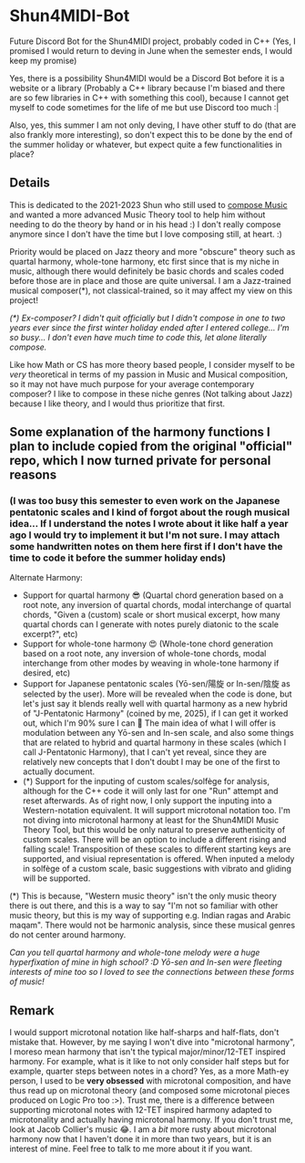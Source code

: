 # Shun4MIDI-Bot
Future Discord Bot for the Shun4MIDI project, probably coded in C++ (Yes, I promised I would return to deving in June when the semester ends, I would keep my promise)

Yes, there is a possibility Shun4MIDI would be a Discord Bot before it is a website or a library (Probably a C++ library because I'm biased and there are so few libraries in C++ with something this cool), because I cannot get myself to code sometimes for the life of me but use Discord too much :|

Also, yes, this summer I am not only deving, I have other stuff to do (that are also frankly more interesting), so don't expect this to be done by the end of the summer holiday or whatever, but expect quite a few functionalities in place?

## Details
This is dedicated to the 2021-2023 Shun who still used to [compose Music](https://www.youtube.com/watch?v=fNU0zx5wI3Q) and wanted a more advanced Music Theory tool to help him without needing to do the theory by hand or in his head :) I don't really compose anymore since I don't have the time but I love composing still, at heart. :)

Priority would be placed on Jazz theory and more "obscure" theory such as quartal harmony, whole-tone harmony, etc first since that is my niche in music, although there would definitely be basic chords and scales coded before those are in place and those are quite universal. I am a Jazz-trained musical composer(*), not classical-trained, so it may affect my view on this project!

<i>(*) Ex-composer? I didn't quit officially but I didn't compose in one to two years ever since the first winter holiday ended after I entered college... I'm so busy... I don't even have much time to code this, let alone literally compose.</i>

Like how Math or CS has more theory based people, I consider myself to be *very* theoretical in terms of my passion in Music and Musical composition, so it may not have much purpose for your average contemporary composer? I like to compose in these niche genres (Not talking about Jazz) because I like theory, and I would thus prioritize that first.

## Some explanation of the harmony functions I plan to include copied from the original "official" repo, which I now turned private for personal reasons
### (I was too busy this semester to even work on the Japanese pentatonic scales and I kind of forgot about the rough musical idea... If I understand the notes I wrote about it like half a year ago I would try to implement it but I'm not sure. I may attach some handwritten notes on them here first if I don't have the time to code it before the summer holiday ends)

Alternate Harmony:
 - Support for quartal harmony 😎 (Quartal chord generation based on a root note, any inversion of quartal chords, modal interchange of quartal chords, "Given a (custom) scale or short musical excerpt, how many quartal chords can I generate with notes purely diatonic to the scale excerpt?", etc)
 - Support for whole-tone harmony 😍 (Whole-tone chord generation based on a root note, any inversion of whole-tone chords, modal interchange from other modes by weaving in whole-tone harmony if desired, etc)
 - Support for Japanese pentatonic scales (Yō-sen/陽旋 or In-sen/陰旋 as selected by the user). More will be revealed when the code is done, but let's just say it blends really well with quartal harmony as a new hybrid of "J-Pentatonic Harmony" (coined by me, 2025), if I can get it worked out, which I'm 90% sure I can 👀 The main idea of what I will offer is modulation between any Yō-sen and In-sen scale, and also some things that are related to hybrid and quartal harmony in these scales (which I call J-Pentatonic Harmony), that I can't yet reveal, since they are relatively new concepts that I don't doubt I may be one of the first to actually document.
 - (*) Support for the inputing of custom scales/solfège for analysis, although for the C++ code it will only last for one "Run" attempt and reset afterwards. As of right now, I only support the inputing into a Western-notation equivalent. It will support microtonal notation too. I'm not diving into microtonal harmony at least for the Shun4MIDI Music Theory Tool, but this would be only natural to preserve authenticity of custom scales. There will be an option to include a different rising and falling scale! Transposition of these scales to different starting keys are supported, and visiual representation is offered. When inputed a melody in solfège of a custom scale, basic suggestions with vibrato and gliding will be supported.

(*) This is because, "Western music theory" isn't the only music theory there is out there, and this is a way to say "I'm not so familiar with other music theory, but this is my way of supporting e.g. Indian ragas and Arabic maqam". There would not be harmonic analysis, since these musical genres do not center around harmony.

*Can you tell quartal harmony and whole-tone melody were a huge hyperfixation of mine in high school? :D Yō-sen and In-sen were fleeting interests of mine too so I loved to see the connections between these forms of music!*

## Remark
I would support microtonal notation like half-sharps and half-flats, don't mistake that. However, by me saying I won't dive into "microtonal harmony", I moreso mean harmony that isn't the typical major/minor/12-TET inspired harmony. For example, what is it like to not only consider half steps but for example, quarter steps between notes in a chord? Yes, as a more Math-ey person, I used to be **very obsessed** with microtonal composition, and have thus read up on microtonal theory (and composed some microtonal pieces produced on Logic Pro too :>). Trust me, there is a difference between supporting microtonal notes with 12-TET inspired harmony adapted to microtonality and actually having microtonal harmony. If you don't trust me, look at Jacob Collier's music 😂. I am a *bit* more rusty about microtonal harmony now that I haven't done it in more than two years, but it is an interest of mine. Feel free to talk to me more about it if you want.